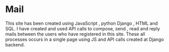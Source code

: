 # Mail
This site has been created using JavaScript , python Django , HTML and SQL. I have created and used API calls to compose, send , read and reply mails between the users who have registered in this site. These all processes occurs in a single page using JS and API calls created at Django backend.
